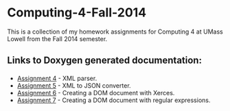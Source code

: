 <h1>Computing-4-Fall-2014</h1>

This is a collection of my homework assignments for Computing 4 at UMass Lowell from the Fall 2014 semester.

<h2><p>Links to Doxygen generated documentation:</p></h2>

<ul>
  <li><a href="http://davidlordan.github.io/Computing-4-Fall-2014/Comp4_Assignment4_DavidLordan/Doxygen/html/index.html"> Assignment 4</a> - XML parser.</li>
  <li><a href="http://davidlordan.github.io/Computing-4-Fall-2014/Comp4_Assignment5_DavidLordan/dist/Doxygen/html/main_8cpp.html"> Assignment 5</a> - XML to JSON converter.</li>
  <li><a href="http://davidlordan.github.io/Computing-4-Fall-2014/Comp4_Assignment6_DavidLordan/dist/Doxygen/index.html"> Assignment 6</a> - Creating a DOM document with Xerces.</li>
  <li><a href="http://davidlordan.github.io/Computing-4-Fall-2014/Comp4_Assignment7_DavidLordan_v1/dist/Doxygen/index.html"> Assignment 7</a> - Creating a DOM document with regular expressions.</li>

</ul>
